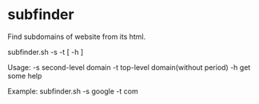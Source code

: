 # subfinder

Find subdomains of website from its html.

 subfinder.sh -s -t [ -h ] 

 Usage:
 -s        second-level domain
 -t        top-level domain(without period)
 -h        get some help

 Example: subfinder.sh -s google -t com
